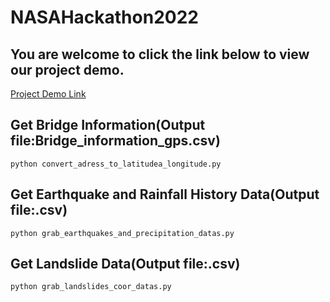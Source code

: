 # NASAHackathon2022

## You are welcome to click the link below to view our project demo.

[Project Demo Link](https://thebestyea.net/)

## Get Bridge Information(Output file:Bridge_information_gps.csv)

    python convert_adress_to_latitudea_longitude.py

## Get Earthquake and  Rainfall History Data(Output file:.csv)

    python grab_earthquakes_and_precipitation_datas.py

## Get Landslide Data(Output file:.csv)

    python grab_landslides_coor_datas.py
